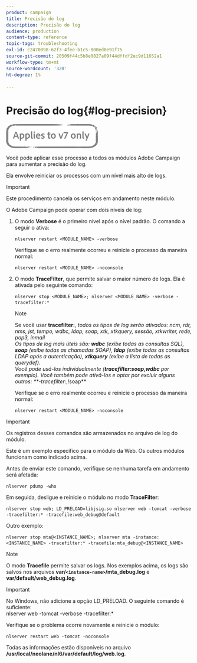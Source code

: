 ```yaml
---
product: campaign
title: Precisão do log
description: Precisão do log
audience: production
content-type: reference
topic-tags: troubleshooting
exl-id: c2470098-62f3-4fee-b1c5-800ed0e91f75
source-git-commit: 20509f44c5b8e0827a09f44dffdf2ec9d11652a1
workflow-type: tm+mt
source-wordcount: '320'
ht-degree: 1%

---
```


# Precisão do log{#log-precision}

![](../../assets/v7-only.svg)

Você pode aplicar esse processo a todos os módulos Adobe Campaign para aumentar a precisão do log.

Ela envolve reiniciar os processos com um nível mais alto de logs.

>[!IMPORTANT]
>
>Este procedimento cancela os serviços em andamento neste módulo.

O Adobe Campaign pode operar com dois níveis de log:

1. O modo **Verbose** é o primeiro nível após o nível padrão. O comando a seguir o ativa:

   ```
   nlserver restart <MODULE_NAME> -verbose 
   ```

   Verifique se o erro realmente ocorreu e reinicie o processo da maneira normal:

   ```
   nlserver restart <MODULE_NAME> -noconsole
   ```

1. O modo **TraceFilter**, que permite salvar o maior número de logs. Ela é ativada pelo seguinte comando:

   ```
   nlserver stop <MODULE_NAME>; nlserver <MODULE_NAME> -verbose -tracefilter:*
   ```

   >[!NOTE]
   >
   >Se você usar **tracefilter:***, todos os tipos de log serão ativados: ncm, rdr, nms, jst, tempo, wdbc, ldap, soap, xtk, xtkquery, sessão, xtkwriter, rede, pop3, inmail\
   Os tipos de log mais úteis são: **wdbc** (exibe todas as consultas SQL), **soap** (exibe todas as chamadas SOAP), **ldap** (exibe todas as consultas LDAP após a autenticação), **xtkquery** (exibe a lista de todas as querydef).\
   Você pode usá-los individualmente (**tracefilter:soap,wdbc** por exemplo). Você também pode ativá-los e optar por excluir alguns outros: **-tracefilter:*,!soap**

   Verifique se o erro realmente ocorreu e reinicie o processo da maneira normal:

   ```
   nlserver restart <MODULE_NAME> -noconsole
   ```

>[!IMPORTANT]
Os registros desses comandos são armazenados no arquivo de log do módulo.

Este é um exemplo específico para o módulo da Web. Os outros módulos funcionam como indicado acima.

Antes de enviar este comando, verifique se nenhuma tarefa em andamento será afetada:

```
nlserver pdump -who
```

Em seguida, desligue e reinicie o módulo no modo **TraceFilter**:

```
nlserver stop web; LD_PRELOAD=libjsig.so nlserver web -tomcat -verbose -tracefilter:* -tracefile:web_debug@default
```

Outro exemplo:

```
nlserver stop mta@<INSTANCE_NAME>; nlserver mta -instance:<INSTANCE_NAME> -tracefilter:* -tracefile:mta_debug@<INSTANCE_NAME>
```

>[!NOTE]
O modo **Tracefile** permite salvar os logs. Nos exemplos acima, os logs são salvos nos arquivos **var/`<instance-name>`/mta_debug.log** e **var/default/web_debug.log**.

>[!IMPORTANT]
No Windows, não adicione a opção LD_PRELOAD. O seguinte comando é suficiente:\
nlserver web -tomcat -verbose -tracefilter:*

Verifique se o problema ocorre novamente e reinicie o módulo:

```
nlserver restart web -tomcat -noconsole
```

Todas as informações estão disponíveis no arquivo **/usr/local/neolane/nl6/var/default/log/web.log**.
